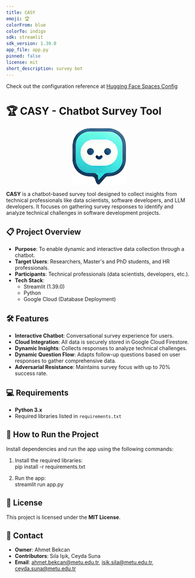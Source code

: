 ```yaml
---
title: CASY
emoji: 🏆
colorFrom: blue
colorTo: indigo
sdk: streamlit
sdk_version: 1.39.0
app_file: app.py
pinned: false
license: mit
short_description: survey bot
---
```


Check out the configuration reference at [Hugging Face Spaces Config](https://huggingface.co/docs/hub/spaces-config-reference)

# 🏆 CASY - Chatbot Survey Tool

<p align="center">
  <img src="logo.png" alt="CASY Logo" width="150"/>
</p>

**CASY** is a chatbot-based survey tool designed to collect insights from technical professionals like data scientists, software developers, and LLM developers. It focuses on gathering survey responses to identify and analyze technical challenges in software development projects.

## 📋 Project Overview

- **Purpose**: To enable dynamic and interactive data collection through a chatbot.  
- **Target Users**: Researchers, Master's and PhD students, and HR professionals.  
- **Participants**: Technical professionals (data scientists, developers, etc.).  
- **Tech Stack**:  
  - Streamlit (1.39.0)  
  - Python  
  - Google Cloud (Database Deployment)  

## 🛠️ Features

- **Interactive Chatbot**: Conversational survey experience for users.  
- **Cloud Integration**: All data is securely stored in Google Cloud Firestore.  
- **Dynamic Insights**: Collects responses to analyze technical challenges.
- **Dynamic Question Flow**: Adapts follow-up questions based on user responses to gather comprehensive data.  
- **Adversarial Resistance**: Maintains survey focus with up to 70% success rate.  

## 💻 Requirements

- **Python 3.x**  
- Required libraries listed in `requirements.txt`  


## 🚀 How to Run the Project

Install dependencies and run the app using the following commands:

1. Install the required libraries:  
   pip install -r requirements.txt  

2. Run the app:  
   streamlit run app.py

## 📜 License
This project is licensed under the **MIT License**.

## 👤 Contact

- **Owner**: Ahmet Bekcan  
- **Contributors**: Sıla Işık, Ceyda Suna  
- **Email**: ahmet.bekcan@metu.edu.tr, isik.sila@metu.edu.tr, ceyda.suna@metu.edu.tr
